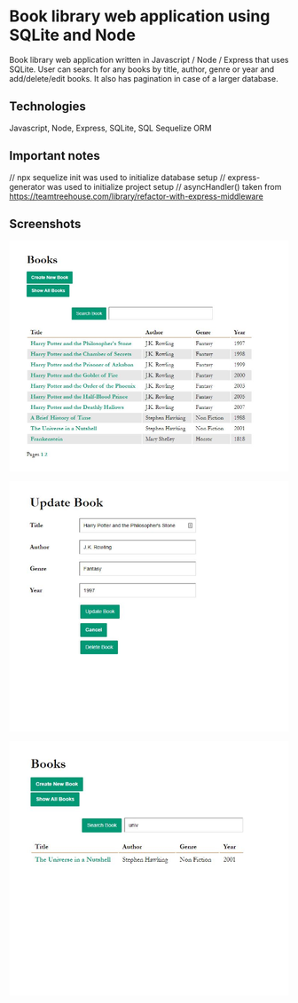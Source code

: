 # Book library web application using SQLite and Node
Book library web application written in Javascript / Node / Express that uses SQLite. 
User can search for any books by title, author, genre or year and add/delete/edit books.
It also has pagination in case of a larger database.

## Technologies
Javascript, Node, Express, SQLite, SQL Sequelize ORM

## Important notes
// npx sequelize init was used to initialize database setup
// express-generator was used to initialize project setup
// asyncHandler() taken from https://teamtreehouse.com/library/refactor-with-express-middleware

## Screenshots
![image](https://github.com/onesoftwareengineer/techdegree-project-8/blob/master/screenshots-allbooks.JPG)


![image](https://github.com/onesoftwareengineer/techdegree-project-8/blob/master/screenshots-bookdetail.JPG)


![image](https://github.com/onesoftwareengineer/techdegree-project-8/blob/master/screenshots-searchresults.JPG)
